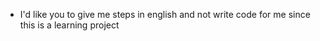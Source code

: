 - I'd like you to give me steps in english and not write code for me since this is a learning project